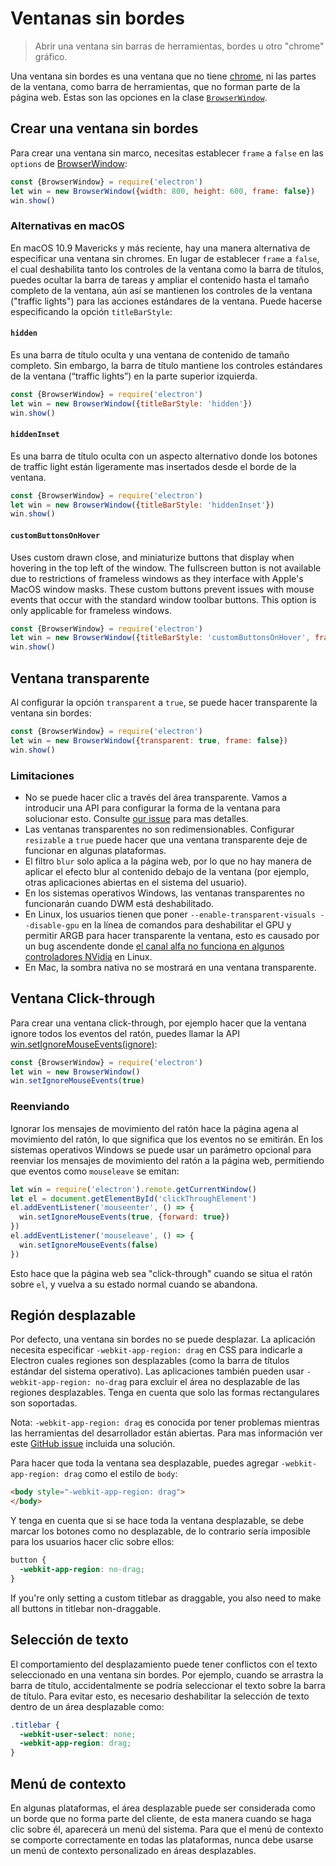 # Ventanas sin bordes

> Abrir una ventana sin barras de herramientas, bordes u otro "chrome" gráfico.

Una ventana sin bordes es una ventana que no tiene [chrome](https://developer.mozilla.org/en-US/docs/Glossary/Chrome), ni las partes de la ventana, como barra de herramientas, que no forman parte de la página web. Estas son las opciones en la clase [`BrowserWindow`](browser-window.md).

## Crear una ventana sin bordes

Para crear una ventana sin marco, necesitas establecer `frame` a `false` en las `options` de [BrowserWindow](browser-window.md):

```javascript
const {BrowserWindow} = require('electron')
let win = new BrowserWindow({width: 800, height: 600, frame: false})
win.show()
```

### Alternativas en macOS

En macOS 10.9 Mavericks y más reciente, hay una manera alternativa de especificar una ventana sin chromes. En lugar de establecer `frame` a `false`, el cual deshabilita tanto los controles de la ventana como la barra de títulos, puedes ocultar la barra de tareas y ampliar el contenido hasta el tamaño completo de la ventana, aún así se mantienen los controles de la ventana ("traffic lights") para las acciones estándares de la ventana. Puede hacerse especificando la opción `titleBarStyle`:

#### `hidden`

Es una barra de título oculta y una ventana de contenido de tamaño completo. Sin embargo, la barra de título mantiene los controles estándares de la ventana (“traffic lights”) en la parte superior izquierda.

```javascript
const {BrowserWindow} = require('electron')
let win = new BrowserWindow({titleBarStyle: 'hidden'})
win.show()
```

#### `hiddenInset`

Es una barra de título oculta con un aspecto alternativo donde los botones de traffic light están ligeramente mas insertados desde el borde de la ventana.

```javascript
const {BrowserWindow} = require('electron')
let win = new BrowserWindow({titleBarStyle: 'hiddenInset'})
win.show()
```

#### `customButtonsOnHover`

Uses custom drawn close, and miniaturize buttons that display when hovering in the top left of the window. The fullscreen button is not available due to restrictions of frameless windows as they interface with Apple's MacOS window masks. These custom buttons prevent issues with mouse events that occur with the standard window toolbar buttons. This option is only applicable for frameless windows.

```javascript
const {BrowserWindow} = require('electron')
let win = new BrowserWindow({titleBarStyle: 'customButtonsOnHover', frame: false})
win.show()
```

## Ventana transparente

Al configurar la opción `transparent` a `true`, se puede hacer transparente la ventana sin bordes:

```javascript
const {BrowserWindow} = require('electron')
let win = new BrowserWindow({transparent: true, frame: false})
win.show()
```

### Limitaciones

* No se puede hacer clic a través del área transparente. Vamos a introducir una API para configurar la forma de la ventana para solucionar esto. Consulte [our issue](https://github.com/electron/electron/issues/1335) para mas detalles.
* Las ventanas transparentes no son redimensionables. Configurar `resizable` a `true` puede hacer que una ventana transparente deje de funcionar en algunas plataformas.
* El filtro `blur` solo aplica a la página web, por lo que no hay manera de aplicar el efecto blur al contenido debajo de la ventana (por ejemplo, otras aplicaciones abiertas en el sistema del usuario).
* En los sistemas operativos Windows, las ventanas transparentes no funcionarán cuando DWM está deshabilitado.
* En Linux, los usuarios tienen que poner `--enable-transparent-visuals --disable-gpu` en la línea de comandos para deshabilitar el GPU y permitir ARGB para hacer transparente la ventana, esto es causado por un bug ascendente donde [el canal alfa no funciona en algunos controladores NVidia](https://code.google.com/p/chromium/issues/detail?id=369209) en Linux.
* En Mac, la sombra nativa no se mostrará en una ventana transparente.

## Ventana Click-through

Para crear una ventana click-through, por ejemplo hacer que la ventana ignore todos los eventos del ratón, puedes llamar la API [win.setIgnoreMouseEvents(ignore)](browser-window.md#winsetignoremouseeventsignore-options):

```javascript
const {BrowserWindow} = require('electron')
let win = new BrowserWindow()
win.setIgnoreMouseEvents(true)
```

### Reenviando

Ignorar los mensajes de movimiento del ratón hace la página agena al movimiento del ratón, lo que significa que los eventos no se emitirán. En los sistemas operativos Windows se puede usar un parámetro opcional para reenviar los mensajes de movimiento del ratón a la página web, permitiendo que eventos como `mouseleave` se emitan:

```javascript
let win = require('electron').remote.getCurrentWindow()
let el = document.getElementById('clickThroughElement')
el.addEventListener('mouseenter', () => {
  win.setIgnoreMouseEvents(true, {forward: true})
})
el.addEventListener('mouseleave', () => {
  win.setIgnoreMouseEvents(false)
})
```

Esto hace que la página web sea "click-through" cuando se situa el ratón sobre `el`, y vuelva a su estado normal cuando se abandona.

## Región desplazable

Por defecto, una ventana sin bordes no se puede desplazar. La aplicación necesita especificar `-webkit-app-region: drag` en CSS para indicarle a Electron cuales regiones son desplazables (como la barra de títulos estándar del sistema operativo). Las aplicaciones también pueden usar `-webkit-app-region: no-drag` para excluir el área no desplazable de las regiones desplazables. Tenga en cuenta que solo las formas rectangulares son soportadas.

Nota: `-webkit-app-region: drag` es conocida por tener problemas mientras las herramientas del desarrollador están abiertas. Para mas información ver este [GitHub issue](https://github.com/electron/electron/issues/3647) incluida una solución.

Para hacer que toda la ventana sea desplazable, puedes agregar `-webkit-app-region: drag` como el estilo de `body`:

```html
<body style="-webkit-app-region: drag">
</body>
```

Y tenga en cuenta que si se hace toda la ventana desplazable, se debe marcar los botones como no desplazable, de lo contrario sería imposible para los usuarios hacer clic sobre ellos:

```css
button {
  -webkit-app-region: no-drag;
}
```

If you're only setting a custom titlebar as draggable, you also need to make all buttons in titlebar non-draggable.

## Selección de texto

El comportamiento del desplazamiento puede tener conflictos con el texto seleccionado en una ventana sin bordes. Por ejemplo, cuando se arrastra la barra de título, accidentalmente se podría seleccionar el texto sobre la barra de título. Para evitar esto, es necesario deshabilitar la selección de texto dentro de un área desplazable como:

```css
.titlebar {
  -webkit-user-select: none;
  -webkit-app-region: drag;
}
```

## Menú de contexto

En algunas plataformas, el área desplazable puede ser considerada como un borde que no forma parte del cliente, de esta manera cuando se haga clic sobre él, aparecerá un menú del sistema. Para que el menú de contexto se comporte correctamente en todas las plataformas, nunca debe usarse un menú de contexto personalizado en áreas desplazables.